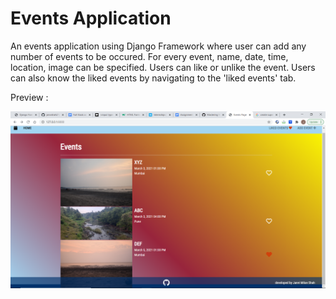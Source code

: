 # Events Application
An events application using Django Framework where user can add any number of events to be occured. For every event, name, date, time, location, image can be specified. Users can like or unlike the event. Users can also know the liked events by navigating to the 'liked events' tab.

Preview :


![Alt Text](Screenshot.png)
